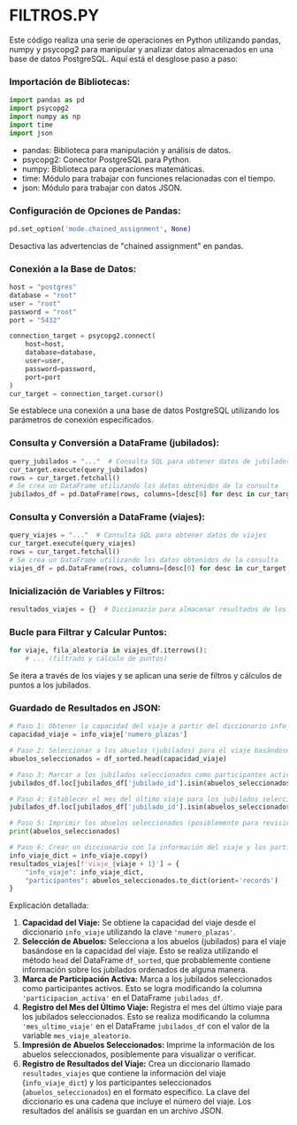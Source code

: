 # FILTROS.PY
Este código realiza una serie de operaciones en Python utilizando pandas, numpy y psycopg2 para manipular y analizar datos almacenados en una base de datos PostgreSQL. Aquí está el desglose paso a paso:
### Importación de Bibliotecas:
```python
import pandas as pd
import psycopg2
import numpy as np
import time
import json
```
- pandas: Biblioteca para manipulación y análisis de datos.
- psycopg2: Conector PostgreSQL para Python.
- numpy: Biblioteca para operaciones matemáticas.
- time: Módulo para trabajar con funciones relacionadas con el tiempo.
- json: Módulo para trabajar con datos JSON.
### Configuración de Opciones de Pandas:
```python
pd.set_option('mode.chained_assignment', None)
```
Desactiva las advertencias de "chained assignment" en pandas.
### Conexión a la Base de Datos:
```python
host = "postgres"
database = "root"
user = "root"
password = "root"
port = "5432"

connection_target = psycopg2.connect(
    host=host,
    database=database,
    user=user,
    password=password,
    port=port
)
cur_target = connection_target.cursor()
```
Se establece una conexión a una base de datos PostgreSQL utilizando los parámetros de conexión especificados.
### Consulta y Conversión a DataFrame (jubilados):
```python
query_jubilados = "..."  # Consulta SQL para obtener datos de jubilados
cur_target.execute(query_jubilados)
rows = cur_target.fetchall()
# Se crea un DataFrame utilizando los datos obtenidos de la consulta
jubilados_df = pd.DataFrame(rows, columns=[desc[0] for desc in cur_target.description])
```
### Consulta y Conversión a DataFrame (viajes):
```python
query_viajes = "..."  # Consulta SQL para obtener datos de viajes
cur_target.execute(query_viajes)
rows = cur_target.fetchall()
# Se crea un DataFrame utilizando los datos obtenidos de la consulta
viajes_df = pd.DataFrame(rows, columns=[desc[0] for desc in cur_target.description])
```
### Inicialización de Variables y Filtros:
```python
resultados_viajes = {}  # Diccionario para almacenar resultados de los viajes
```
### Bucle para Filtrar y Calcular Puntos:
```python
for viaje, fila_aleatoria in viajes_df.iterrows():
    # ... (filtrado y cálculo de puntos)
```
Se itera a través de los viajes y se aplican una serie de filtros y cálculos de puntos a los jubilados.
### Guardado de Resultados en JSON:
```python
# Paso 1: Obtener la capacidad del viaje a partir del diccionario info_viaje
capacidad_viaje = info_viaje['numero_plazas']

# Paso 2: Seleccionar a los abuelos (jubilados) para el viaje basándose en la capacidad
abuelos_seleccionados = df_sorted.head(capacidad_viaje)

# Paso 3: Marcar a los jubilados seleccionados como participantes activos
jubilados_df.loc[jubilados_df['jubilado_id'].isin(abuelos_seleccionados['jubilado_id']), 'participacion_activa'] = True

# Paso 4: Establecer el mes del último viaje para los jubilados seleccionados
jubilados_df.loc[jubilados_df['jubilado_id'].isin(abuelos_seleccionados['jubilado_id']), 'mes_ultimo_viaje'] = mes_viaje_aleatorio

# Paso 5: Imprimir los abuelos seleccionados (posiblemente para revisión o seguimiento)
print(abuelos_seleccionados)

# Paso 6: Crear un diccionario con la información del viaje y los participantes seleccionados
info_viaje_dict = info_viaje.copy()
resultados_viajes[f'viaje_{viaje + 1}'] = {
    "info_viaje": info_viaje_dict,
    "participantes": abuelos_seleccionados.to_dict(orient='records')
}
```



Explicación detallada: 
1. **Capacidad del Viaje:**  Se obtiene la capacidad del viaje desde el diccionario `info_viaje` utilizando la clave `'numero_plazas'`. 
2. **Selección de Abuelos:**  Selecciona a los abuelos (jubilados) para el viaje basándose en la capacidad del viaje. Esto se realiza utilizando el método `head` del DataFrame `df_sorted`, que probablemente contiene información sobre los jubilados ordenados de alguna manera. 
3. **Marca de Participación Activa:**  Marca a los jubilados seleccionados como participantes activos. Esto se logra modificando la columna `'participacion_activa'` en el DataFrame `jubilados_df`. 
4. **Registro del Mes del Último Viaje:**  Registra el mes del último viaje para los jubilados seleccionados. Esto se realiza modificando la columna `'mes_ultimo_viaje'` en el DataFrame `jubilados_df` con el valor de la variable `mes_viaje_aleatorio`. 
5. **Impresión de Abuelos Seleccionados:**  Imprime la información de los abuelos seleccionados, posiblemente para visualizar o verificar. 
6. **Registro de Resultados del Viaje:**  Crea un diccionario llamado `resultados_viajes` que contiene la información del viaje (`info_viaje_dict`) y los participantes seleccionados (`abuelos_seleccionados`) en el formato específico. La clave del diccionario es una cadena que incluye el número del viaje.
Los resultados del análisis se guardan en un archivo JSON.





